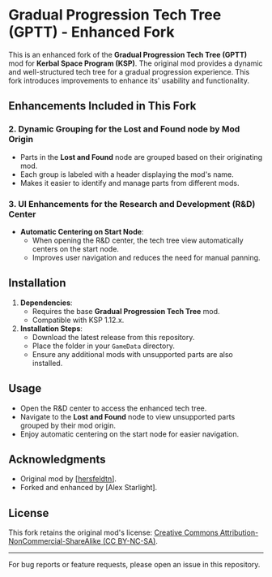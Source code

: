 # Gradual Progression Tech Tree (GPTT) - Enhanced Fork

This is an enhanced fork of the **Gradual Progression Tech Tree (GPTT)** mod for **Kerbal Space Program (KSP)**. The original mod provides a dynamic and well-structured tech tree for a gradual progression experience. This fork introduces improvements to enhance its' usability and functionality.

## Enhancements Included in This Fork

### 2. **Dynamic Grouping for the Lost and Found node by Mod Origin**
- Parts in the **Lost and Found** node are grouped based on their originating mod.
- Each group is labeled with a header displaying the mod's name.
- Makes it easier to identify and manage parts from different mods.

### 3. **UI Enhancements for the Research and Development (R&D) Center**
- **Automatic Centering on Start Node**:
  - When opening the R&D center, the tech tree view automatically centers on the start node.
  - Improves user navigation and reduces the need for manual panning.

## Installation

1. **Dependencies**:
   - Requires the base **Gradual Progression Tech Tree** mod.
   - Compatible with KSP 1.12.x.
2. **Installation Steps**:
   - Download the latest release from this repository.
   - Place the folder in your `GameData` directory.
   - Ensure any additional mods with unsupported parts are also installed.

## Usage

- Open the R&D center to access the enhanced tech tree.
- Navigate to the **Lost and Found** node to view unsupported parts grouped by their mod origin.
- Enjoy automatic centering on the start node for easier navigation.

## Acknowledgments

- Original mod by [[hersfeldtn](https://github.com/hersfeldtn)].
- Forked and enhanced by [Alex Starlight].

## License

This fork retains the original mod's license:
[Creative Commons Attribution-NonCommercial-ShareAlike (CC BY-NC-SA)](https://creativecommons.org/licenses/by-nc-sa/4.0/).

---
For bug reports or feature requests, please open an issue in this repository.
